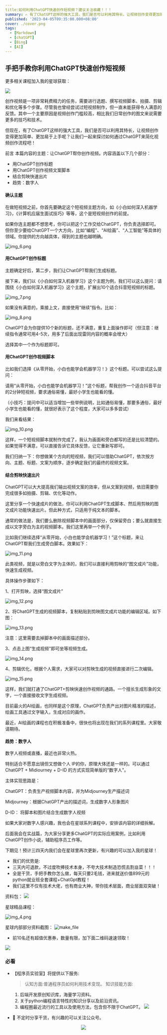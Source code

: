 ```yaml
---
title:如何利用ChatGPT快速创作短视频？建议关注收藏！！！
summary: ✍ 有了ChatGPT这样的强大工具，我们是否可以利用其特长，让视频创作变得更加简单、更加易于上手呢？让我们一起来探讨如何通过ChatGPT来简化视频创作流程吧！
published: '2023-04-05T09:35:00.000+08:00'
cover: ./cover.png
tags:
  - [Markdown]
  - [chatGPT]
  - [Bing]
  - [AI]
---
```


## 手把手教你利用ChatGPT快速创作短视频


更多相关课程加入我的星球获取：

![](星球2.jpg)

创作视频是一项非常耗费精力的任务，需要进行选题、撰写视频脚本、拍摄、剪辑和优化等多个步骤。尽管我也曾经尝试过短视频制作，但一直未能获得令人满意的反馈。其中一个主要原因是视频创作门槛较高，相比我们日常创作的图文来说需要更多的技巧和技术。

但现在，有了ChatGPT这样的强大工具，我们是否可以利用其特长，让视频创作变得更加简单、更加易于上手呢？让我们一起来探讨如何通过ChatGPT来简化视频创作流程吧！

前言
本篇内容的主题：让ChatGPT帮你创作视频。内容涵盖以下几个部分：

- 用ChatGPT创作标题
- 用ChatGPT创作视频文案脚本
- 结合剪映快速出片
- 趋势：数字人

#### 确认主题
在做短视频之前，你首先要确定这个短视频主题方向，如《小白如何深入机器学习》，《计算机应届生面试技巧》等等，这个是短视频创作的前提。

如果你连主题都不想思考，你可以把这个工作交给ChatGPT，你负责选择即可。但你至少要给ChatGPT一个大方向，比如“编程”、“AI绘画”、“人工智能”等具体的领域。你提供的方向越具体，得到的主题也越明确。

![img_6.png](img_6.png)

#### 用ChatGPT创作标题
主题确定好后，第二步，我们让ChatGPT帮我们生成标题。

接下来，我们以《小白如何深入机器学习》这个主题为例，我们可以这么提问：请围绕《小白如何深入机器学习》这个主题，扩展出10个适合抖音短视频的标题。

![img_7.png](img_7.png)

如果没有满意的，乘接上文，直接使用“继续”指令。比如：

![img_8.png](img_8.png)

ChatGPT会为你提供10个新的标题，还不满意，重复上面操作即可（但注意：继续指令通常可用4-5次，用多了后面出现雷同内容的概率会增大）

选择其中一个作为标题即可。

#### 用ChatGPT创作视频脚本

比如我们选择《从零开始，小白也能学会机器学习！》这个标题。可以尝试这么提问：

请用“从零开始，小白也能学会机器学习！”这个标题，帮我创作一个适合抖音平台的2分钟短视频，要求通俗易懂，最好小学生也能看的懂。

（小技巧：提问中可以适当增加一些举例说明，比如通俗易懂，那要多通俗，最好小学生也能看的懂，就很好表示了这个程度，大家可以多多尝试）

我们来看结果：

![img_10.png](img_10.png)

这样，一个短视频脚本就制作完成了，我认为画面和旁白都写的还是比较清楚的。如果觉得不满意，可以直接告诉它具体反馈，让它重新写即可。

我们归纳一下：你想做某个方向的短视频，我们可以借助ChatGPT，依次按方向、主题、标题、文案为顺序，逐步确定我们的最终的视频文案。

#### 结合剪映快速出片
ChatGPT可以大大提高我们输出视频文案的效率，但从文案到视频，依旧需要你完成很多如拍摄、剪辑、优化等动作。

这里分享一个快速成片的做法，你可以利用ChatGPT生成脚本、然后用剪映的图文成片功能快速出片。但此种方式，只适用于纯文本的脚本。

通常的做法是，我们要么删除视频脚本中的画面部分，仅保留旁白；要么就直接生成以文字旁白为主的视频脚本。我们这里再举一个例子。

比如我们继续选择“从零开始，小白也能学会机器学习！”这个标题，来让ChatGPT帮我们生成旁白脚本。效果如下：

![img_11.png](img_11.png)

此类视频，就是以旁白文字为主体的，我们可以直接利用剪映的“图文成片”功能，快速生成视频。

具体操作步骤如下：

1、打开剪映，选择“图文成片”

![img_12.png](img_12.png)

2、将ChatGPT生成的视频脚本，复制粘贴到剪映图文成片功能的编辑区域。如下图：

![img_13.png](img_13.png)

注意：这里需要去掉脚本中的画面描述部分。

3、点击上图“生成视频”即可坐等视频生成。

![img_14.png](img_14.png)

4、剪辑优化，根据个人需求，大家可以对剪映生成的视频直接进行二次编辑。

![img_15.png](img_15.png)

这样，我们就打通了ChatGPT+剪映快速创作视频的通路。一个擅长生成形象的文字，一个直接接收文字生成视频。

目前最火的AI绘画，也同样是这个原理，ChatGPT负责产出对图片精准的描述，绘画工具通过文字输入，生成对应的画作。

最近，AI绘画的课程也在积极准备中，很快也将出现在我们的系列课程里。大家敬请期待。


#### 趋势：数字人
数字人视频或直播，最近也非常火热。

特别适合不愿意出镜但又想做个人 IP的你，原理大体还是一样的。可以通过 ChatGPT + Midiourney + D-ID 的方式实现简单版的“数字人"。

主体实现思路是：

ChatGPT：负责生产视频脚本内容，并为Midjourney生产描述词

Midjourney：根据ChatGPT产出的描述词，生成数字人形象图片

D-ID： 将脚本和图片结合生成数字人视频

如果大家对数字人感兴趣，我也会在星球系列课程中，安排该内容的详细拆解。

后面我会在实战篇，为大家分享更多ChatGPT的实际应用案例，比如利用ChatGPT创作小说，辅助程序员工作等。

下期见！预计三四天内我们会在星球里再次更新，有兴趣的可以加入我的星球！

* 我们的优势是:
* 三天内可退款，不过度吹捧技术本身，不夸大技术制造恐慌去割韭菜！！！
* 全是干货，手把手教你怎么做，每天只要2毛钱，进来就送价值899元的python就业班全套课程+ChatGpt教程！
* 我们这里不仅有技术大佬，也有商业大神，带你技术层面，商业层面双突破！

资料包：
![](file.jpeg)

星球精品课程：

![img_4.png](img_4.png)

星球内部部分资料截图：
![make_file](make_file.png)


* 前10名还有超值优惠券，数量有限，加下面二维码速速领取！

![](qr.jpeg)

### 必看

- 【程序员实验室】将提供以下服务:

   > 认知方面:普通程序员如何利用技术变现。
   > 知识技能方面:
    1. 后端开发原创知识库，海量学习资料。
    2. 关于python编程语言特性的知识分享以及前沿资讯。
    3. 编程圈最近流行的工具以及使用方法，包含但不限于ChatGPT。
  ![](星球2.jpg)

- 🚀 不定时分享干货，有兴趣的可以关注公众号。

<div align="center"><img src="https://my-bucket-1259813675.cos-website.ap-guangzhou.myqcloud.com/wordpress/2022/05/20220504120500968-300x300.jpg">
</div>